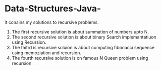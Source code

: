 # Data-Structures-Java-
It conains my solutions to recursive problems.
1. The first recursive solution is about summation of numbers upto N.
2. The second recursive solution is about binary Search implemantatiuon using Recursion.
3. The thitrd is recursive soluion is about computing fibonacci sequence using memoziation and recursion.
4. The fourth recursive solution is on famous N Queen problem using recursion.

